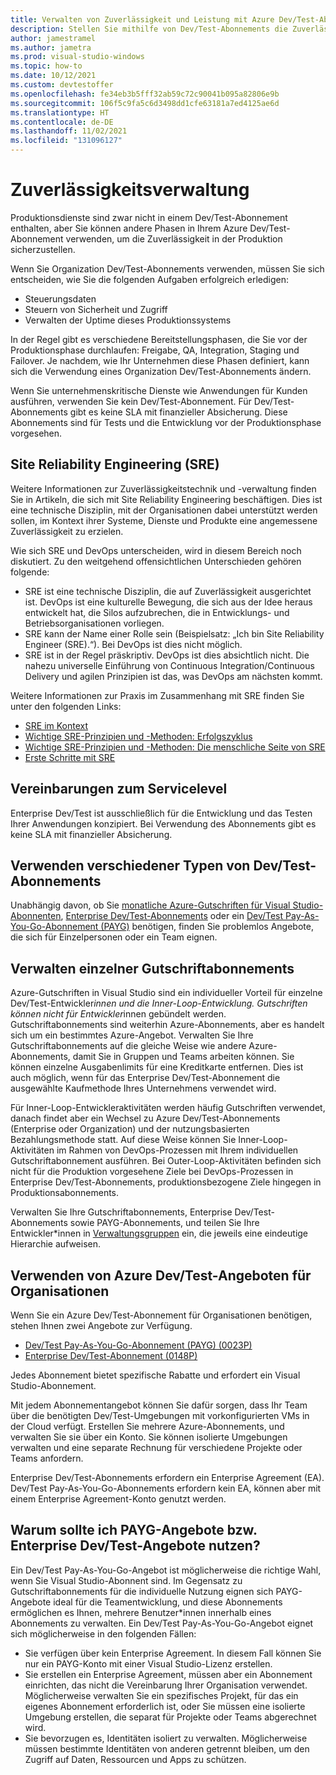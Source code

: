 ```yaml
---
title: Verwalten von Zuverlässigkeit und Leistung mit Azure Dev/Test-Abonnements
description: Stellen Sie mithilfe von Dev/Test-Abonnements die Zuverlässigkeit im Zusammenhang mit Ihren Anwendungen sicher.
author: jamestramel
ms.author: jametra
ms.prod: visual-studio-windows
ms.topic: how-to
ms.date: 10/12/2021
ms.custom: devtestoffer
ms.openlocfilehash: fe34eb3b5fff32ab59c72c90041b095a82806e9b
ms.sourcegitcommit: 106f5c9fa5c6d3498dd1cfe63181a7ed4125ae6d
ms.translationtype: HT
ms.contentlocale: de-DE
ms.lasthandoff: 11/02/2021
ms.locfileid: "131096127"
---
```

# <a name="reliability-management"></a>Zuverlässigkeitsverwaltung  

Produktionsdienste sind zwar nicht in einem Dev/Test-Abonnement enthalten, aber Sie können andere Phasen in Ihrem Azure Dev/Test-Abonnement verwenden, um die Zuverlässigkeit in der Produktion sicherzustellen.  

Wenn Sie Organization Dev/Test-Abonnements verwenden, müssen Sie sich entscheiden, wie Sie die folgenden Aufgaben erfolgreich erledigen:  

- Steuerungsdaten  
- Steuern von Sicherheit und Zugriff  
- Verwalten der Uptime dieses Produktionssystems  

In der Regel gibt es verschiedene Bereitstellungsphasen, die Sie vor der Produktionsphase durchlaufen: Freigabe, QA, Integration, Staging und Failover. Je nachdem, wie Ihr Unternehmen diese Phasen definiert, kann sich die Verwendung eines Organization Dev/Test-Abonnements ändern.  

Wenn Sie unternehmenskritische Dienste wie Anwendungen für Kunden ausführen, verwenden Sie kein Dev/Test-Abonnement. Für Dev/Test-Abonnements gibt es keine SLA mit finanzieller Absicherung. Diese Abonnements sind für Tests und die Entwicklung vor der Produktionsphase vorgesehen.  

## <a name="site-reliability-engineering-sre"></a>Site Reliability Engineering (SRE)  

Weitere Informationen zur Zuverlässigkeitstechnik und -verwaltung finden Sie in Artikeln, die sich mit Site Reliability Engineering beschäftigen. Dies ist eine technische Disziplin, mit der Organisationen dabei unterstützt werden sollen, im Kontext ihrer Systeme, Dienste und Produkte eine angemessene Zuverlässigkeit zu erzielen.  

Wie sich SRE und DevOps unterscheiden, wird in diesem Bereich noch diskutiert. Zu den weitgehend offensichtlichen Unterschieden gehören folgende:  

- SRE ist eine technische Disziplin, die auf Zuverlässigkeit ausgerichtet ist. DevOps ist eine kulturelle Bewegung, die sich aus der Idee heraus entwickelt hat, die Silos aufzubrechen, die in Entwicklungs- und Betriebsorganisationen vorliegen.  
- SRE kann der Name einer Rolle sein (Beispielsatz: „Ich bin Site Reliability Engineer (SRE).“). Bei DevOps ist dies nicht möglich.  
- SRE ist in der Regel präskriptiv. DevOps ist dies absichtlich nicht. Die nahezu universelle Einführung von Continuous Integration/Continuous Delivery und agilen Prinzipien ist das, was DevOps am nächsten kommt.  

Weitere Informationen zur Praxis im Zusammenhang mit SRE finden Sie unter den folgenden Links:  

- [SRE im Kontext](/learn/modules/intro-to-site-reliability-engineering/3-sre-in-context.md)  
- [Wichtige SRE-Prinzipien und -Methoden: Erfolgszyklus](/learn/modules/intro-to-site-reliability-engineering/4-key-principles-1-virtuous-cycles.md)  
- [Wichtige SRE-Prinzipien und -Methoden: Die menschliche Seite von SRE](/learn/modules/intro-to-site-reliability-engineering/5-key-principles-2-human-side-of-sre.md)  
- [Erste Schritte mit SRE](/learn/modules/intro-to-site-reliability-engineering/6-getting-started.md)  

## <a name="service-level-agreements"></a>Vereinbarungen zum Servicelevel  

Enterprise Dev/Test ist ausschließlich für die Entwicklung und das Testen Ihrer Anwendungen konzipiert. Bei Verwendung des Abonnements gibt es keine SLA mit finanzieller Absicherung.  

## <a name="learn-to-use-different-types-of-devtest-subscriptions"></a>Verwenden verschiedener Typen von Dev/Test-Abonnements  

Unabhängig davon, ob Sie [monatliche Azure-Gutschriften für Visual Studio-Abonnenten](https://azure.microsoft.com/pricing/member-offers/msdn-benefits-details/), [Enterprise Dev/Test-Abonnements](https://azure.microsoft.com/offers/ms-azr-0148p/) oder ein [Dev/Test Pay-As-You-Go-Abonnement (PAYG)](https://azure.microsoft.com/offers/ms-azr-0023p/) benötigen, finden Sie problemlos Angebote, die sich für Einzelpersonen oder ein Team eignen.  

## <a name="managing-individual-credit-subscriptions"></a>Verwalten einzelner Gutschriftabonnements  

Azure-Gutschriften in Visual Studio sind ein individueller Vorteil für einzelne Dev/Test-Entwickler*innen und die Inner-Loop-Entwicklung. Gutschriften können nicht für Entwickler*innen gebündelt werden. Gutschriftabonnements sind weiterhin Azure-Abonnements, aber es handelt sich um ein bestimmtes Azure-Angebot. Verwalten Sie Ihre Gutschriftabonnements auf die gleiche Weise wie andere Azure-Abonnements, damit Sie in Gruppen und Teams arbeiten können. Sie können einzelne Ausgabenlimits für eine Kreditkarte entfernen. Dies ist auch möglich, wenn für das Enterprise Dev/Test-Abonnement die ausgewählte Kaufmethode Ihres Unternehmens verwendet wird.  

Für Inner-Loop-Entwickleraktivitäten werden häufig Gutschriften verwendet, danach findet aber ein Wechsel zu Azure Dev/Test-Abonnements (Enterprise oder Organization) und der nutzungsbasierten Bezahlungsmethode statt. Auf diese Weise können Sie Inner-Loop-Aktivitäten im Rahmen von DevOps-Prozessen mit Ihrem individuellen Gutschriftabonnement ausführen. Bei Outer-Loop-Aktivitäten befinden sich nicht für die Produktion vorgesehene Ziele bei DevOps-Prozessen in Enterprise Dev/Test-Abonnements, produktionsbezogene Ziele hingegen in Produktionsabonnements.  

Verwalten Sie Ihre Gutschriftabonnements, Enterprise Dev/Test-Abonnements sowie PAYG-Abonnements, und teilen Sie Ihre Entwickler*innen in [Verwaltungsgruppen](../../governance/management-groups/how-to/protect-resource-hierarchy.md) ein, die jeweils eine eindeutige Hierarchie aufweisen.  

## <a name="using-your-organization-azure-devtest-offers"></a>Verwenden von Azure Dev/Test-Angeboten für Organisationen  

Wenn Sie ein Azure Dev/Test-Abonnement für Organisationen benötigen, stehen Ihnen zwei Angebote zur Verfügung.  

- [Dev/Test Pay-As-You-Go-Abonnement (PAYG) (0023P)](https://azure.microsoft.com/offers/ms-azr-0023p/-)  
- [Enterprise Dev/Test-Abonnement (0148P)](https://azure.microsoft.com/offers/ms-azr-0148p/)  

Jedes Abonnement bietet spezifische Rabatte und erfordert ein Visual Studio-Abonnement.  

Mit jedem Abonnementangebot können Sie dafür sorgen, dass Ihr Team über die benötigten Dev/Test-Umgebungen mit vorkonfigurierten VMs in der Cloud verfügt. Erstellen Sie mehrere Azure-Abonnements, und verwalten Sie sie über ein Konto. Sie können isolierte Umgebungen verwalten und eine separate Rechnung für verschiedene Projekte oder Teams anfordern.  

Enterprise Dev/Test-Abonnements erfordern ein Enterprise Agreement (EA). Dev/Test Pay-As-You-Go-Abonnements erfordern kein EA, können aber mit einem Enterprise Agreement-Konto genutzt werden.  

## <a name="why-would-i-use-payg-offers-vs-enterprise-devtest-offers"></a>Warum sollte ich PAYG-Angebote bzw. Enterprise Dev/Test-Angebote nutzen?  

Ein Dev/Test Pay-As-You-Go-Angebot ist möglicherweise die richtige Wahl, wenn Sie Visual Studio-Abonnent sind. Im Gegensatz zu Gutschriftabonnements für die individuelle Nutzung eignen sich PAYG-Angebote ideal für die Teamentwicklung, und diese Abonnements ermöglichen es Ihnen, mehrere Benutzer*innen innerhalb eines Abonnements zu verwalten. Ein Dev/Test Pay-As-You-Go-Angebot eignet sich möglicherweise in den folgenden Fällen:  

- Sie verfügen über kein Enterprise Agreement. In diesem Fall können Sie nur ein PAYG-Konto mit einer Visual Studio-Lizenz erstellen.  
- Sie erstellen ein Enterprise Agreement, müssen aber ein Abonnement einrichten, das nicht die Vereinbarung Ihrer Organisation verwendet. Möglicherweise verwalten Sie ein spezifisches Projekt, für das ein eigenes Abonnement erforderlich ist, oder Sie müssen eine isolierte Umgebung erstellen, die separat für Projekte oder Teams abgerechnet wird.  
- Sie bevorzugen es, Identitäten isoliert zu verwalten. Möglicherweise müssen bestimmte Identitäten von anderen getrennt bleiben, um den Zugriff auf Daten, Ressourcen und Apps zu schützen.  
